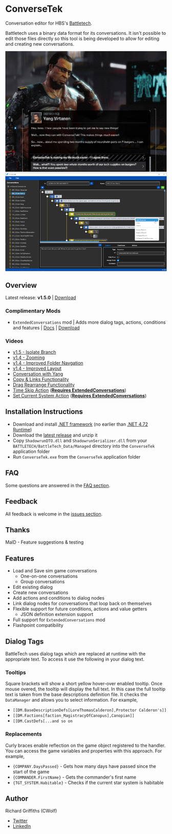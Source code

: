 # ConverseTek

Conversation editor for HBS's [Battletech](http://battletechgame.com/).

Battletech uses a binary data format for its conversations. It isn't possible to edit those files directly so this tool is being developed to allow for editing and creating new conversations.

![Example Conversation Edit](./docs/images/conversetek-example.png)
![ConverseTek](./docs/images/conversetek.png)

## Overview

Latest release: **v1.5.0** | [Download](https://github.com/CWolfs/ConverseTek/releases/tag/v1.5.0)

### Complimentary Mods

- `ExtendedConversations` mod | Adds more dialog tags, actions, conditions and features | [Docs](https://github.com/CWolfs/ExtendedConversations) | [Download](https://github.com/CWolfs/ExtendedConversations/releases/)

### Videos

- [v1.5 - Isolate Branch](https://raw.githubusercontent.com/CWolfs/ConverseTek/develop/docs/images/1.5.0/conversetek-isolate-branch.gif)
- [v1.4 - Zooming](https://raw.githubusercontent.com/CWolfs/ConverseTek/develop/docs/images/1.4.0/conversetek-zoom-feature.gif)
- [v1.4 - Improved Folder Navgation](https://raw.githubusercontent.com/CWolfs/ConverseTek/develop/docs/images/1.4.0/conversetek-improved-folder-navigation.gif)
- [v1.4 - Improved Layout](https://raw.githubusercontent.com/CWolfs/ConverseTek/develop/docs/images/1.4.0/conversetek-drag-expand.gif)
- [Conversation with Yang](https://www.youtube.com/watch?v=JcjByWyr1lM)
- [Copy & Links Functionality](https://www.youtube.com/watch?v=P9sbtz019ws)
- [Drag Rearrange Functionality](https://www.youtube.com/watch?v=9Y4xSxJRO_s)
- [Time Skip Action](https://www.youtube.com/watch?v=Y7Wzd2NElTE) ([**Requires ExtendedConversations**](https://github.com/CWolfs/ExtendedConversations))
- [Set Current System Action](https://www.youtube.com/watch?v=3za9qaGPwO4) ([**Requires ExtendedConversations**](https://github.com/CWolfs/ExtendedConversations))

## Installation Instructions

- Download and install [.NET framework](https://dotnet.microsoft.com/en-us/download/dotnet-framework) (no earlier than [.NET 4.72 Runtime](https://www.microsoft.com/net/download/thank-you/net472))
- Download the [latest release](https://github.com/CWolfs/ConverseTek/releases/) and unzip it
- Copy `ShadowrunDTO.dll` and `ShadowrunSerializer.dll` from your `BATTLETECH/BattleTech_Data/Managed` directory into the `ConverseTek` application folder
- Run `ConverseTek.exe` from the `ConverseTek` application folder

## FAQ

Some questions are answered in the [FAQ section](https://github.com/CWolfs/ConverseTek/blob/master/docs/faq.md).

## Feedback

All feedback is welcome in the [issues section](https://github.com/CWolfs/ConverseTek/issues).

## Thanks

MalD - Feature suggestions & testing

## Features

- Load and Save sim game conversations
  - One-on-one conversations
  - Group conversations
- Edit existing dialog
- Create new conversations
- Add actions and conditions to dialog nodes
- Link dialog nodes for conversations that loop back on themselves
- Flexible support for future conditions, actions and value getters
  - JSON definition extension support
- Full support for `ExtendedConversations` mod
- Flashpoint compatibility

## Dialog Tags

BattleTech uses dialog tags which are replaced at runtime with the appropriate text. To access it use the following in your dialog text.

### Tooltips

Square brackets will show a short yellow hover-over enabled tooltip. Once mouse overed, the tooltip will display the full text. In this case the full tooltip text is taken from the base descriptions definition file. It checks the `DataManager` and allows you to select information. For example,

- `[[DM.BaseDescriptionDefs[LoreThomasCalderon],Protector Calderon's]]`
- `[[DM.Factions[faction_MagistracyOfCanopus],Canopian]]`
- `[[DM.CastDefs[...and so on`

### Replacements

Curly braces enable reflection on the game object registered to the handler. You can access the game variables and properties with this approach. For example,

- `{COMPANY.DaysPassed}` - Gets how many days have passed since the start of the game
- `{COMMANDER.FirstName}` - Gets the commander's first name
- `{TGT_SYSTEM.Habitable}` - Checks if the current star system is habitable

## Author

Richard Griffiths (CWolf)

- [Twitter](https://twitter.com/CWolf)
- [LinkedIn](https://www.linkedin.com/in/richard-griffiths-436b7a19/)
